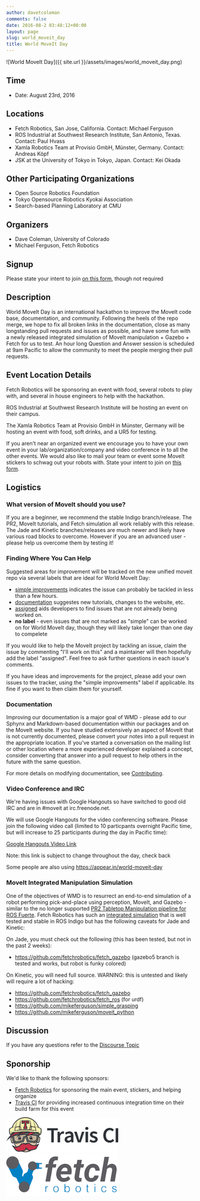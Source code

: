 ```yaml
---
author: davetcoleman
comments: false
date: 2016-08-2 03:48:12+00:00
layout: page
slug: world_moveit_day
title: World MoveIt Day
---
```


![World MoveIt Day]({{ site.url }}/assets/images/world_moveit_day.png)

## Time

  * Date: August 23rd, 2016

## Locations

  - Fetch Robotics, San Jose, California. Contact: Michael Ferguson
  - ROS Industrial at Southwest Research Institute, San Antonio, Texas. Contact: Paul Hvass
  - Xamla Robotics Team at Provisio GmbH, Münster, Germany. Contact: Andreas Köpf
  - JSK at the University of Tokyo in Tokyo, Japan. Contact: Kei Okada

## Other Participating Organizations

  * Open Source Robotics Foundation
  * Tokyo Opensource Robotics Kyokai Association
  * Search-based Planning Laboratory at CMU

## Organizers

  * Dave Coleman, University of Colorado
  * Michael Ferguson, Fetch Robotics

## Signup

Please state your intent to join [on this form](https://goo.gl/forms/vCIKiWcAgaB4mASk2), though not required

## Description

World MoveIt Day is an international hackathon to improve the MoveIt code base, documentation, and community. Following the heels of the repo merge, we hope to fix all broken links in the documentation, close as many longstanding pull requests and issues as possible, and have some fun with a newly released integrated simulation of MoveIt manipulation + Gazebo + Fetch for us to test. An hour long Question and Answer session is scheduled at 9am Pacific to allow the community to meet the people merging their pull requests.

## Event Location Details

Fetch Robotics will be sponsoring an event with food, several robots to play with, and several in house engineers to help with the hackathon.

ROS Industrial at Southwest Research Institute will be hosting an event on their campus.

The Xamla Robotics Team at Provisio GmbH in Münster, Germany will be hosting an event with food, soft drinks, and a UR5 for testing.

If you aren't near an organized event we encourage you to have your own event in your lab/organization/company and video conference in to all the other events. We would also like to mail your team or event some MoveIt stickers to schwag out your robots with. State your intent to join on [this form](https://goo.gl/forms/vCIKiWcAgaB4mASk2).

## Logistics

### What version of MoveIt should you use?

If you are a beginner, we recommend the stable Indigo branch/release. The PR2, MoveIt tutorials, and Fetch simulation all work reliably with this release. The Jade and Kinetic branches/releases are much newer and likely have various road blocks to overcome. However if you are an advanced user - please help us overcome them by testing it!

### Finding Where You Can Help

Suggested areas for improvement will be tracked on the new unified moveit repo via several labels that are ideal for World MoveIt Day:

- [simple improvements](https://github.com/ros-planning/moveit/issues?q=is%3Aopen+-label%3Aassigned+label%3A%22simple+improvements%22) indicates the issue can probably be tackled in less than a few hours.
- [documentation](https://github.com/ros-planning/moveit/issues?utf8=%E2%9C%93&q=is%3Aopen%20label%3Adocumentation%20-label%3Aassigned%20) suggestes new tutorials, changes to the website, etc.
- [assigned](https://github.com/ros-planning/moveit/issues?q=is%3Aopen+is%3Aissue+label%3Aassigned) aids developers to find issues that are not already being worked on.
- **no label** - even issues that are not marked as "simple" can be worked on for World MoveIt day, though they will likely take longer than one day to compelete

If you would like to help the MoveIt project by tackling an issue, claim the issue by commenting "I'll work on this" and a maintainer will then hopefully add the label "assigned". Feel free to ask further questions in each issue's comments.

If you have ideas and improvements for the project, please add your own issues to the tracker, using the "simple improvements" label if applicable. Its fine if you want to then claim them for yourself.

### Documentation

Improving our documentation is a major goal of WMD - please add to our Sphynx and Markdown-based documentation within our packages and on the MoveIt website. If you have studied extensively an aspect of MoveIt that is not currently documented, please convert your notes into a pull request in the appropriate location. If you've started a conversation on the mailing list or other location where a more experienced developer explained a concept, consider converting that answer into a pull request to help others in the future with the same question.

For more details on modifying documentation, see [Contributing](http://moveit.ros.org/documentation/contributing/).

### Video Conference and IRC

We're having issues with Google Hangouts so have switched to good old IRC and are in #moveit at irc.freenode.net.

We will use Google Hangouts for the video conferencing software. Please join the following video call (limited to 10 particpants overnight Pacific time, but will increase to 25 participants during the day in Pacific time):

[Google Hangouts Video Link](https://hangouts.google.com/hangouts/_/fetchrobotics.com/mferguson)

Note: this link is subject to change throughout the day, check back

Some people are also using https://appear.in/world-moveit-day

### MoveIt Integrated Manipulation Simulation

One of the objectives of WMD is to resurrect an end-to-end simulation of a robot performing pick-and-place using perception, MoveIt, and Gazebo - similar to the no longer supported [PR2 Tabletop Manipulation pipeline for ROS Fuerte](http://wiki.ros.org/pr2_tabletop_manipulation_apps). Fetch Robotics has such an [integrated simulation](http://docs.fetchrobotics.com/gazebo.html#mm-demo) that is well tested and stable in ROS Indigo but has the following caveats for Jade and Kinetic:

On Jade, you must check out the following (this has been tested, but not in the past 2 weeks):

* https://github.com/fetchrobotics/fetch_gazebo (gazebo5 branch is tested and works, but robot is funky colored)

On Kinetic, you will need full source. WARNING: this is untested and likely will require a lot of hacking:

* https://github.com/fetchrobotics/fetch_gazebo
* https://github.com/fetchrobotics/fetch_ros (for urdf)
* https://github.com/mikeferguson/simple_grasping
* https://github.com/mikeferguson/moveit_python

## Discussion

If you have any questions refer to the [Discourse Topic](http://discourse.ros.org/t/world-moveit-day-planning/365)

## Sponorship

We'd like to thank the following sponsors:

- [Fetch Robotics](http://fetchrobotics.com/) for sponsoring the main event, stickers, and helping organize
- [Travis CI](http://travis-ci.com) for providing increased continuous integration time on their build farm for this event

<img src="/assets/images/sponsors/travis-ci.png" width="300" css="margin-right:20px"/>

<img src="/assets/images/sponsors/fetch-robotics.png" width="300"/>
